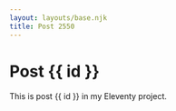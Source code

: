 ```yaml
---
layout: layouts/base.njk
title: Post 2550
---
```


# Post {{ id }}

This is post {{ id }} in my Eleventy project.
